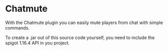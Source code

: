 # Chatmute
 
With the Chatmute plugin you can easily mute players from chat with simple commands.

To create a .jar out of this source code yourself, you need to include the spigot 1.16.4 API in you project.
